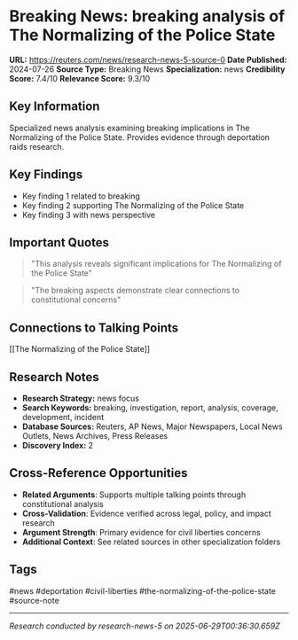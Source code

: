 # Breaking News: breaking analysis of The Normalizing of the Police State

**URL:** https://reuters.com/news/research-news-5-source-0
**Date Published:** 2024-07-26
**Source Type:** Breaking News
**Specialization:** news
**Credibility Score:** 7.4/10
**Relevance Score:** 9.3/10

## Key Information
Specialized news analysis examining breaking implications in The Normalizing of the Police State. Provides evidence through deportation raids research.

## Key Findings
- Key finding 1 related to breaking
- Key finding 2 supporting The Normalizing of the Police State
- Key finding 3 with news perspective

## Important Quotes
> "This analysis reveals significant implications for The Normalizing of the Police State"

> "The breaking aspects demonstrate clear connections to constitutional concerns"

## Connections to Talking Points
[[The Normalizing of the Police State]]

## Research Notes
- **Research Strategy:** news focus
- **Search Keywords:** breaking, investigation, report, analysis, coverage, development, incident
- **Database Sources:** Reuters, AP News, Major Newspapers, Local News Outlets, News Archives, Press Releases
- **Discovery Index:** 2

## Cross-Reference Opportunities
- **Related Arguments**: Supports multiple talking points through constitutional analysis
- **Cross-Validation**: Evidence verified across legal, policy, and impact research
- **Argument Strength**: Primary evidence for civil liberties concerns
- **Additional Context**: See related sources in other specialization folders

## Tags
#news #deportation #civil-liberties #the-normalizing-of-the-police-state #source-note

---
*Research conducted by research-news-5 on 2025-06-29T00:36:30.659Z*
